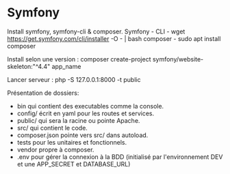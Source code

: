 # Symfony

Install symfony, symfony-cli & composer. 
Symfony -
CLI -  wget https://get.symfony.com/cli/installer -O - | bash
composer - sudo apt install composer

Install selon une version : 
composer create-project symfony/website-skeleton:"^4.4" app_name

Lancer serveur : php -S 127.0.0.1:8000 -t public

Présentation de dossiers: 
- bin qui contient des executables comme la console.
- config/ écrit en yaml pour les routes et services.
- public/ qui sera la racine ou pointe Apache.
- src/ qui contient le code.
- composer.json pointe vers src/ dans autoload.
- tests pour les unitaires et fonctionnels.
- vendor propre à composer.
- .env pour gérer la connexion à la BDD (initialisé par l'environnement DEV et une APP_SECRET et DATABASE_URL)

